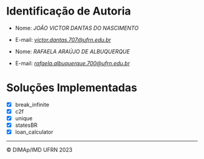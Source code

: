 # Identificação de Autoria

- Nome: *JOÃO VICTOR DANTAS DO NASCIMENTO*
- E-mail: *victor.dantas.707@ufrn.edu.br*

- Nome: *RAFAELA ARAÚJO DE ALBUQUERQUE*
- E-mail: *rafaela.albuquerque.700@ufrn.edu.br*

# Soluções Implementadas

- [x] break_infinite
- [x] c2f
- [x] unique
- [x] statesBR
- [x] loan_calculator

--------
&copy; DIMAp/IMD UFRN 2023
